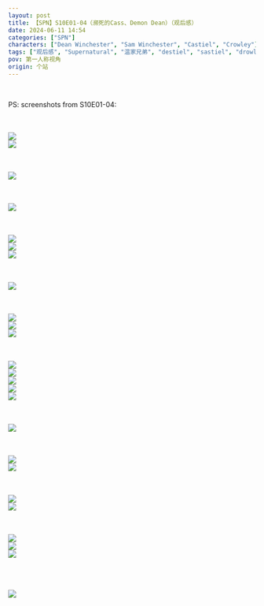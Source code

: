 ```yaml
---
layout: post
title: 【SPN】S10E01-04（濒死的Cass、Demon Dean）（观后感）
date: 2024-06-11 14:54
categories: ["SPN"]
characters: ["Dean Winchester", "Sam Winchester", "Castiel", "Crowley"]
tags: ["观后感", "Supernatural", "温家兄弟", "destiel", "sastiel", "drowley", "crowstiel"]
pov: 第一人称视角
origin: 个站
---
```


<br>

PS: screenshots from S10E01-04:

<br><br>
![](/assets/images/SPN/2024-06-10-SPN-1001-1.jpg)
<br>
![](/assets/images/SPN/2024-06-10-SPN-1001-2.jpg)
<br>

<br><br>
![](/assets/images/SPN/2024-06-10-SPN-1001-3.jpg)
<br>

<br><br>
![](/assets/images/SPN/2024-06-10-SPN-1001-4.jpg)
<br>

<br><br>
![](/assets/images/SPN/2024-06-10-SPN-1001-5.jpg)
<br>
![](/assets/images/SPN/2024-06-10-SPN-1001-6.jpg)
<br>
![](/assets/images/SPN/2024-06-10-SPN-1001-7.jpg)
<br>

<br><br>
![](/assets/images/SPN/2024-06-10-SPN-1002-1.jpg)
<br>

<br><br>
![](/assets/images/SPN/2024-06-10-SPN-1002-2.jpg)
<br>
![](/assets/images/SPN/2024-06-10-SPN-1002-3.jpg)
<br>
![](/assets/images/SPN/2024-06-10-SPN-1002-4.jpg)
<br>

<br><br>
![](/assets/images/SPN/2024-06-10-SPN-1002-5.jpg)
<br>
![](/assets/images/SPN/2024-06-10-SPN-1002-6.jpg)
<br>
![](/assets/images/SPN/2024-06-10-SPN-1002-7.jpg)
<br>
![](/assets/images/SPN/2024-06-10-SPN-1002-9.jpg)
<br>
![](/assets/images/SPN/2024-06-10-SPN-1002-10.jpg)
<br>

<br><br>
![](/assets/images/SPN/2024-06-10-SPN-1002-8.jpg)
<br>

<br><br>
![](/assets/images/SPN/2024-06-11-SPN-1003-1.jpg)
<br>
![](/assets/images/SPN/2024-06-11-SPN-1003-2.jpg)
<br>

<br><br>
![](/assets/images/SPN/2024-06-11-SPN-1003-3.jpg)
<br>
![](/assets/images/SPN/2024-06-11-SPN-1003-4.jpg)
<br>

<br><br>
![](/assets/images/SPN/2024-06-11-SPN-1003-5.jpg)
<br>
![](/assets/images/SPN/2024-06-11-SPN-1003-6.jpg)
<br>
![](/assets/images/SPN/2024-06-11-SPN-1003-7.jpg)
<br>

<br><br>
<br>
![](/assets/images/SPN/2024-06-11-SPN-1004-1.jpg)

